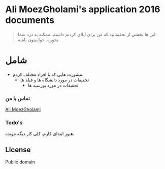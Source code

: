 Ali MoezGholami's application 2016 documents
==============
> این ها بخشی از تحقیقاتیه که من برای اپلای کردنم داشتم.
> ممکنه به درد شما نخوره. حواستون باشه.
# شامل

  - مشورت هایی که با افراد مختلف کردم.
    - تحقیقات در مورد دانشگاه ها و فیلد ها
      - تحقیقات در مورد بورسیه ها

### تماس با من

[Ali MoezGholami]

### Todo's

هنوز ابتدای کارم. کلی کار دیگه مونده.

License
----

Public domain

[Ali MoezGholami]:mailto:Ali.Moez.GHolami@GMail.COM
